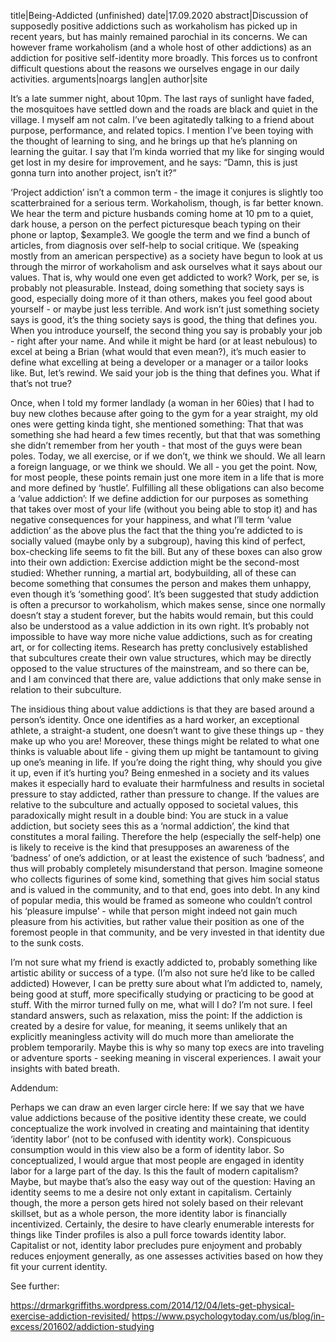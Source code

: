 title|Being-Addicted (unfinished)
date|17.09.2020
abstract|Discussion of supposedly positive addictions such as workaholism has picked up in recent years, but has mainly remained parochial in its concerns. We can however frame workaholism (and a whole host of other addictions) as an addiction for positive self-identity more broadly. This forces us to confront difficult questions about the reasons we ourselves engage in our daily activities.
arguments|noargs
lang|en
author|site

It’s a late summer night, about 10pm. The last rays of sunlight have faded, the mosquitoes have settled down and the roads are black and quiet in the village. I myself am not calm. I’ve been agitatedly talking to a friend about purpose, performance, and related topics. I mention I’ve been toying with the thought of learning to sing, and he brings up that he’s planning on learning the guitar. I say that I’m kinda worried that my like for singing would get lost in my desire for improvement, and he says: “Damn, this is just gonna turn into another project, isn’t it?”

‘Project addiction’ isn’t a common term - the image it conjures is slightly too scatterbrained for a serious term. Workaholism, though, is far better known. We hear the term and picture husbands coming home at 10 pm to a quiet, dark house, a person on the perfect picturesque beach typing on their phone or laptop, $example3. We google the term and we find a bunch of articles, from diagnosis over self-help to social critique. We (speaking mostly from an american perspective) as a society have begun to look at us through the mirror of workaholism and ask ourselves what it says about our values. That is, why would one even get addicted to work? Work, per se, is probably not pleasurable. Instead, doing something that society says is good, especially doing more of it than others, makes you feel good about yourself - or maybe just less terrible. And work isn’t just something society says is good, it’s the thing society says is good, the thing that defines you. When you introduce yourself, the second thing you say is probably your job - right after your name. And while it might be hard (or at least nebulous) to excel at being a Brian (what would that even mean?), it’s much easier to define what excelling at being a developer or a manager or a tailor looks like. But, let’s rewind. We said your job is the thing that defines you. What if that’s not true?

Once, when I told my former landlady (a woman in her 60ies) that I had to buy new clothes because after going to the gym for a year straight, my old ones were getting kinda tight, she mentioned something: That that was something she had heard a few times recently, but that that was something she didn’t remember from her youth - that most of the guys were bean poles. Today, we all exercise, or if we don’t, we think we should. We all learn a foreign language, or we think we should. We all - you get the point. Now, for most people, these points remain just one more item in a life that is more and more defined by ‘hustle’. Fulfilling all these obligations can also become a ‘value addiction’: If we define addiction for our purposes as something that takes over most of your life (without you being able to stop it) and has negative consequences for your happiness, and what I’ll term ‘value addiction’ as the above plus the fact that the thing you’re addicted to is socially valued (maybe only by a subgroup), having this kind of perfect, box-checking life seems to fit the bill. But any of these boxes can also grow into their own addiction: Exercise addiction might be the second-most studied: Whether running, a martial art, bodybuilding, all of these can become something that consumes the person and makes them unhappy, even though it’s ‘something good’. It’s been suggested that study addiction is often a precursor to workaholism, which makes sense, since one normally doesn’t stay a student forever, but the habits would remain, but this could also be understood as a value addiction in its own right. It’s probably not impossible to have way more niche value addictions, such as for creating art, or for collecting items. Research has pretty conclusively established that subcultures create their own value structures, which may be directly opposed to the value structures of the mainstream, and so there can be, and I am convinced that there are, value addictions that only make sense in relation to their subculture.

The insidious thing about value addictions is that they are based around a person’s identity. Once one identifies as a hard worker, an exceptional athlete, a straight-a student, one doesn’t want to give these things up - they make up who you are! Moreover, these things might be related to what one thinks is valuable about life - giving them up might be tantamount to giving up one’s meaning in life. If you’re doing the right thing, why should you give it up, even if it’s hurting you?
Being enmeshed in a society and its values makes it especially hard to evaluate their harmfulness and results in societal pressure to stay addicted, rather than pressure to change. If the values are relative to the subculture and actually opposed to societal values, this paradoxically might result in a double bind: You are stuck in a value addiction, but society sees this as a ‘normal addiction’, the kind that constitutes a moral failing. Therefore the help (especially the self-help) one is likely to receive is the kind that presupposes an awareness of the ‘badness’ of one’s addiction, or at least the existence of such ‘badness’, and thus will probably completely misunderstand that person. Imagine someone who collects figurines of some kind, something that gives him social status and is valued in the community, and to that end, goes into debt. In any kind of popular media, this would be framed as someone who couldn’t control his ‘pleasure impulse’ - while that person might indeed not gain much pleasure from his activities, but rather value their position as one of the foremost people in that community, and be very invested in that identity due to the sunk costs.

I’m not sure what my friend is exactly addicted to, probably something like artistic ability or success of a type. (I’m also not sure he’d like to be called addicted) However, I can be pretty sure about what I’m addicted to, namely, being good at stuff, more specifically studying or practicing to be good at stuff. With the mirror turned fully on me, what will I do? I’m not sure. I feel standard answers, such as relaxation, miss the point: If the addiction is created by a desire for value, for meaning, it seems unlikely that an explicitly meaningless activity will do much more than ameliorate the problem temporarily. Maybe this is why so many top execs are into traveling or adventure sports - seeking meaning in visceral experiences. I await your insights with bated breath.

Addendum:

Perhaps we can draw an even larger circle here: If we say that we have value addictions because of the positive identity these create, we could conceptualize the work involved in creating and maintaining that identity ‘identity labor’ (not to be confused with identity work). Conspicuous consumption would in this view also be a form of identity labor. So conceptualized, I would argue that most people are engaged in identity labor for a large part of the day. Is this the fault of modern capitalism? Maybe, but maybe that’s also the easy way out of the question: Having an identity seems to me a desire not only extant in capitalism. Certainly though, the more a person gets hired not solely based on their relevant skillset, but as a whole person, the more identity labor is financially incentivized. Certainly, the desire to have clearly enumerable interests for things like Tinder profiles is also a pull force towards identity labor. Capitalist or not, identity labor precludes pure enjoyment and probably reduces enjoyment generally, as one assesses activities based on how they fit your current identity.

See further:

https://drmarkgriffiths.wordpress.com/2014/12/04/lets-get-physical-exercise-addiction-revisited/
https://www.psychologytoday.com/us/blog/in-excess/201602/addiction-studying

